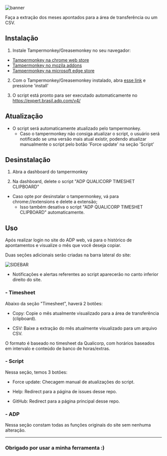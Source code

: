 ![banner](https://i.imgur.com/Jx8MaDq.png)

Faça a extração dos meses apontados para a área de transferência ou um CSV.

## Instalação

1. Instale Tampermonkey/Greasemonkey no seu navegador:
  * [Tampermonkey na chrome web store](https://chrome.google.com/webstore/detail/tampermonkey/dhdgffkkebhmkfjojejmpbldmpobfkfo?hl=en)
  * [Tampermonkey no mozila addons](https://addons.mozilla.org/en-US/firefox/addon/tampermonkey/)
  * [Tampermonkey na microsoft edge store](https://microsoftedge.microsoft.com/addons/detail/tampermonkey/iikmkjmpaadaobahmlepeloendndfphd)

2. Com o Tampermonkey/Greasemonkey instalado, abra [esse link](https://github.com/AndradeMatheus/ADPQualiExtractor/raw/master/src/ADPQualiExtractor.user.js) e pressione 'install'

3. O script está pronto para ser executado automaticamente no https://expert.brasil.adp.com/v4/

## Atualização

* O script será automaticamente atualizado pelo tampermonkey.
   * Caso o tampermonkey não consiga atualizar o script, o usuário será notificado se uma versão mais atual existir, podendo atualizar manualmente o script pelo botão 'Force update' na seção 'Script'

## Desinstalação

1. Abra a dashboard do tampermonkey

2. Na dashboard, delete o script "ADP QUALICORP TIMESHET CLIPBOARD"

  * Caso opte por desinstalar o tampermonkey, vá para chrome://extensions e delete a extensão;
      * Isso também desativa o script "ADP QUALICORP TIMESHET CLIPBOARD" automaticamente.

## Uso

Após realizar login no site do ADP web, vá para o histórico de apontamentos e visualize o mês que você deseja copiar.

Duas seções adicionais serão criadas na barra lateral do site:

![SIDEBAR](https://i.imgur.com/8AakRUK.png)

  * Notificações e alertas referentes ao script aparecerão no canto inferior direito do site.

### - Timesheet

Abaixo da seção "Timesheet", haverá 2 botões:

* Copy: Copie o mês atualmente visualizado para a área de transferência (clipboard).

* CSV: Baixe a extração do mês atualmente visualizado para um arquivo CSV.

O formato é baseado no timesheet da Qualicorp, com horários baseados em intervalo e conteúdo de banco de horas/extras.

### - Script

Nessa seção, temos 3 botões:

* Force update: Checagem manual de atualizações do script.

* Help: Redirect para a página de issues desse repo.

* GitHub: Redirect para a página principal desse repo.

### - ADP

Nessa seção constam todas as funções originais do site sem nenhuma alteração.

---

### Obrigado por usar a minha ferramenta :)
